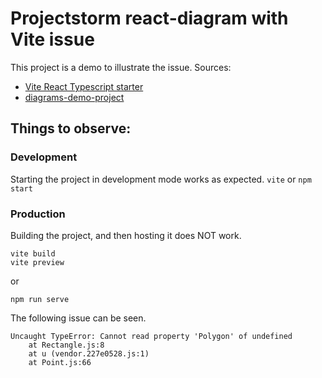 # Projectstorm react-diagram with Vite issue

This project is a demo to illustrate the issue.
Sources:
 - [Vite React Typescript starter](https://github.com/vitejs/vite/tree/main/packages/create-app/template-react-ts)
 - [diagrams-demo-project](https://github.com/projectstorm/react-diagrams/tree/master/diagrams-demo-project)

## Things to observe:

### Development

Starting the project in development mode works as expected. 
`vite` or `npm start`

### Production

Building the project, and then hosting it does NOT work.
```
vite build
vite preview
```
or
```
npm run serve
```

The following issue can be seen.

```
Uncaught TypeError: Cannot read property 'Polygon' of undefined
    at Rectangle.js:8
    at u (vendor.227e0528.js:1)
    at Point.js:66
```